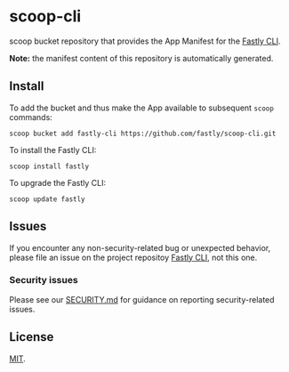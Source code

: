 # scoop-cli
scoop bucket repository that provides the App Manifest for the [Fastly CLI](https://github.com/fastly/cli).

**Note:** the manifest content of this repository is automatically generated.

## Install
To add the bucket and thus make the App available to subsequent `scoop` commands:
```
scoop bucket add fastly-cli https://github.com/fastly/scoop-cli.git
```

To install the Fastly CLI:
```
scoop install fastly
```

To upgrade the Fastly CLI:
```
scoop update fastly
```

## Issues
If you encounter any non-security-related bug or unexpected behavior, please file an issue on the project repositoy [Fastly CLI](https://github.com/fastly/cli/issues), not this one.

### Security issues
Please see our [SECURITY.md](SECURITY.md) for guidance on reporting security-related issues.

## License
[MIT](LICENSE).
